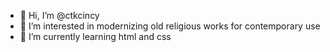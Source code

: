 - 👋 Hi, I’m @ctkcincy
- 👀 I’m interested in modernizing old religious works for contemporary use
- 🌱 I’m currently learning html and css

<!---
ctkcincy/ctkcincy is a ✨ special ✨ repository because its `README.md` (this file) appears on your GitHub profile.
You can click the Preview link to take a look at your changes.
--->

